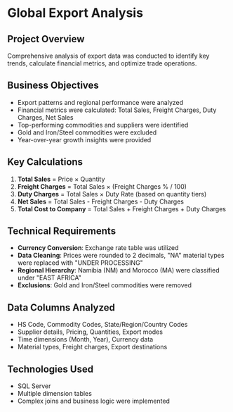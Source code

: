 # Global Export Analysis

## Project Overview
Comprehensive analysis of export data was conducted to identify key trends, calculate financial metrics, and optimize trade operations.

## Business Objectives
- Export patterns and regional performance were analyzed
- Financial metrics were calculated: Total Sales, Freight Charges, Duty Charges, Net Sales
- Top-performing commodities and suppliers were identified
- Gold and Iron/Steel commodities were excluded
- Year-over-year growth insights were provided

## Key Calculations
1. **Total Sales** = Price × Quantity
2. **Freight Charges** = Total Sales × (Freight Charges % / 100)
3. **Duty Charges** = Total Sales × Duty Rate (based on quantity tiers)
4. **Net Sales** = Total Sales - Freight Charges - Duty Charges
5. **Total Cost to Company** = Total Sales + Freight Charges + Duty Charges

## Technical Requirements
- **Currency Conversion**: Exchange rate table was utilized
- **Data Cleaning**: Prices were rounded to 2 decimals, "NA" material types were replaced with "UNDER PROCESSING"
- **Regional Hierarchy**: Namibia (NM) and Morocco (MA) were classified under "EAST AFRICA"
- **Exclusions**: Gold and Iron/Steel commodities were removed

## Data Columns Analyzed
- HS Code, Commodity Codes, State/Region/Country Codes
- Supplier details, Pricing, Quantities, Export modes
- Time dimensions (Month, Year), Currency data
- Material types, Freight charges, Export destinations

## Technologies Used
- SQL Server
- Multiple dimension tables
- Complex joins and business logic were implemented
